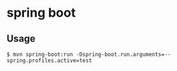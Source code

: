 # spring boot

## Usage

    $ mvn spring-boot:run -Dspring-boot.run.arguments=--spring.profiles.active=test


